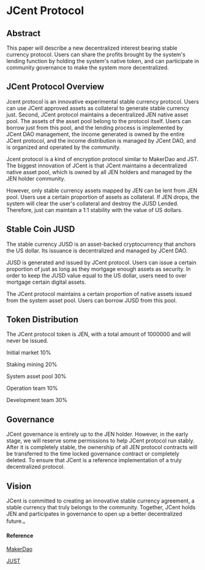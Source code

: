 #   JCent Protocol  

## Abstract
This paper will describe a new decentralized interest bearing stable currency protocol. Users can share the profits brought by the system's lending function by holding the system's native token, and can participate in community governance to make the system more decentralized.


## JCent Protocol Overview

Jcent protocol is an innovative experimental stable currency protocol. Users can use JCent approved assets as collateral to generate stable currency just. Second, JCent protocol maintains a decentralized JEN native asset pool. The assets of the asset pool belong to the protocol itself. Users can borrow just from this pool, and the lending process is implemented by JCent DAO management, the income generated is owned by the entire JCent protocol, and the income distribution is managed by JCent DAO, and is organized and operated by the community.

Jcent protocol is a kind of encryption protocol similar to MakerDao and JST. The biggest innovation of JCent is that JCent maintains a decentralized native asset pool, which is owned by all JEN holders and managed by the JEN holder community.

However, only stable currency assets mapped by JEN can be lent from JEN pool. Users use a certain proportion of assets as collateral. If JEN drops, the system will clear the user's collateral and destroy the JUSD Lended. Therefore, just can maintain a 1:1 stability with the value of US dollars.

## Stable Coin JUSD

The stable currency JUSD is an asset-backed cryptocurrency that anchors the US dollar. Its issuance is decentralized and managed by JCent DAO.

JUSD is generated and issued by JCent protocol. Users can issue a certain proportion of just as long as they mortgage enough assets as security. In order to keep the JUSD value equal to the US dollar, users need to over mortgage certain digital assets.

The JCent protocol maintains a certain proportion of native assets issued from the system asset pool. Users can borrow JUSD from this pool.


## Token Distribution

The JCent protocol token is JEN, with a total amount of 1000000 and will never be issued.

Initial market 10%

Staking mining 20%

System asset pool 30%

Operation team 10%

Development team 30%


## Governance

JCent governance is entirely up to the JEN holder. However, in the early stage, we will reserve some permissions to help JCent protocol run stably. After it is completely stable, the ownership of all JEN protocol contracts will be transferred to the time locked governance contract or completely deleted. To ensure that JCent is a reference implementation of a truly decentralized protocol.


## Vision

JCent is committed to creating an innovative stable currency agreement, a stable currency that truly belongs to the community. Together, JCent holds JEN and participates in governance to open up a better decentralized future.。



#### Reference


[MakerDao](https://makerdao.com)

[JUST](https://just.network) 
